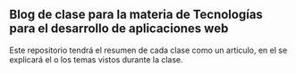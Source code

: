 ## Blog de clase para la materia de Tecnologías para el desarrollo de aplicaciones web

Este repositorio tendrá el resumen de cada clase como un articulo, en el se explicará el o los temas vistos durante la clase.
